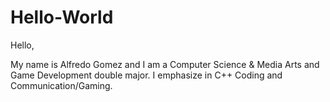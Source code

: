 # Hello-World

Hello,

My name is Alfredo Gomez and I am a Computer Science & Media Arts and Game Development double
major. I emphasize in C++ Coding and Communication/Gaming.

